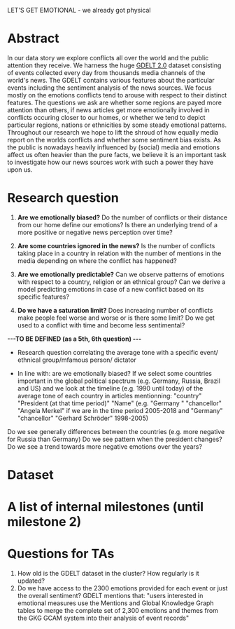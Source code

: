 LET'S GET EMOTIONAL - we already got physical

# Abstract

In our data story we explore conflicts all over the world and the public attention they receive. We harness the huge [GDELT 2.0](https://www.gdeltproject.org/data.html#documentation) dataset consisting of events collected every day from thousands media channels of the world's news. The GDELT contains various features about the particular events including the sentiment analysis of the news sources. We focus mostly on the emotions conflicts tend to arouse with respect to their distinct features. The questions we ask are whether some regions are payed more attention than others, if news articles get more emotionally involved in conflicts occuring closer to our homes, or whether we tend to depict particular regions, nations or ethnicities by some steady emotional patterns. Throughout our research we hope to lift the shroud of how equally media report on the worlds conflicts and whether some sentiment bias exists. As the public is nowadays heavily influenced by (social) media and emotions affect us often heavier than the pure facts, we believe it is an important task to investigate how our news sources work with such a power they have upon us. 


# Research question

1. **Are we emotionally biased?** Do the number of conflicts or their distance from our home define our emotions? Is there an underlying trend of a more positive or negative news perception over time?

2. **Are some countries ignored in the news?**  Is the number of conflicts taking place in a country in relation with the number of mentions in the media depending on where the conflict has happened? 

3. **Are we emotionally predictable?** Can we observe patterns of emotions with respect to a country, religion or an ethnical group? Can we derive a model predicting emotions in case of a new conflict based on its specific features?

4. **Do we have a saturation limit?** Does increasing number of conflicts make people feel worse and worse or is there some limit? Do we get used to a conflict with time and become less sentimental? 


**---TO BE DEFINED (as a 5th, 6th question) ---**
- Research question correlating the average tone with a specific event/ ethnical group/mfamous person/ dictator 

- In line with: are we emotionally biased? If we select some countries important in the global political spectrum (e.g. Germany, Russia, Brazil and US) and we look at the timeline (e.g. 1990 until today) of the average tone of each country in articles mentionning: "country" "President (at that time period)" "Name" (e.g. "Germany " "chancellor" "Angela Merkel" if we are in the time period 2005-2018 and "Germany" "chancellor" "Gerhard Schröder" 1998-2005)

Do we see generally differences between the countries (e.g. more negative for Russia than Germany)
Do we see pattern when the president changes?
Do we see a trend towards more negative emotions over the years?


# Dataset

# A list of internal milestones (until milestone 2)

# Questions for TAs

1. How old is the GDELT dataset in the cluster? How regularly is it updated?
2. Do we have access to the 2300 emotions provided for each event or just the overall sentiment? GDELT mentions that: "users interested in emotional measures use the Mentions and Global Knowledge Graph tables to merge the complete set of 2,300 emotions and themes from the GKG GCAM system into their analysis of event records"
